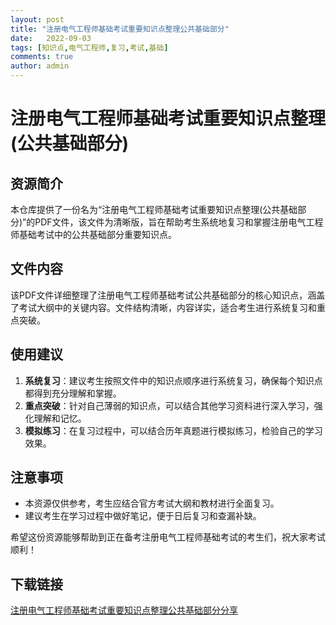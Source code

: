 ```yaml
---
layout: post
title: "注册电气工程师基础考试重要知识点整理公共基础部分"
date:   2022-09-03
tags: [知识点,电气工程师,复习,考试,基础]
comments: true
author: admin
---
```

# 注册电气工程师基础考试重要知识点整理(公共基础部分)

## 资源简介
本仓库提供了一份名为“注册电气工程师基础考试重要知识点整理(公共基础部分)”的PDF文件，该文件为清晰版，旨在帮助考生系统地复习和掌握注册电气工程师基础考试中的公共基础部分重要知识点。

## 文件内容
该PDF文件详细整理了注册电气工程师基础考试公共基础部分的核心知识点，涵盖了考试大纲中的关键内容。文件结构清晰，内容详实，适合考生进行系统复习和重点突破。

## 使用建议
1. **系统复习**：建议考生按照文件中的知识点顺序进行系统复习，确保每个知识点都得到充分理解和掌握。
2. **重点突破**：针对自己薄弱的知识点，可以结合其他学习资料进行深入学习，强化理解和记忆。
3. **模拟练习**：在复习过程中，可以结合历年真题进行模拟练习，检验自己的学习效果。

## 注意事项
- 本资源仅供参考，考生应结合官方考试大纲和教材进行全面复习。
- 建议考生在学习过程中做好笔记，便于日后复习和查漏补缺。

希望这份资源能够帮助到正在备考注册电气工程师基础考试的考生们，祝大家考试顺利！

## 下载链接

[注册电气工程师基础考试重要知识点整理公共基础部分分享](https://pan.quark.cn/s/2baa8d7cc658)